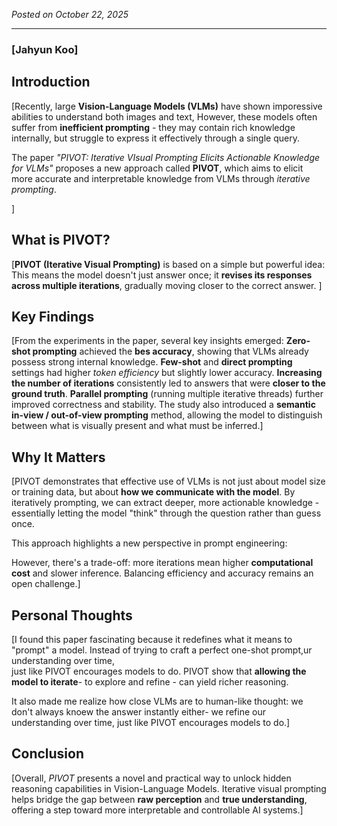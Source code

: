 

*Posted on October 22, 2025*

---

### [Jahyun Koo]

## Introduction
[Recently, large **Vision-Language Models (VLMs)** have shown imporessive abilities to understand both images and text,
However, these models often suffer from **inefficient prompting** - they may contain rich knowledge internally,
but struggle to express it effectively through a single query.

The paper *"PIVOT: Iterative VIsual Prompting Elicits Actionable Knowledge for VLMs"* proposes a new approach
called **PIVOT**, which aims to elicit more accurate and interpretable knowledge from VLMs through *iterative prompting*.


]

## What is PIVOT?
[**PIVOT (Iterative Visual Prompting)** is based on a simple but powerful idea:
This means the model doesn't just answer once;
it **revises its responses across multiple iterations**, gradually moving closer to the correct answer. ]

## Key Findings
[From the experiments in the paper, several key insights emerged:
**Zero-shot prompting** achieved the **bes accuracy**, showing that VLMs already possess strong internal knowledge.
**Few-shot** and **direct prompting** settings had higher *token efficiency* but slightly lower accuracy.
**Increasing the number of iterations** consistently led to answers that were **closer to the ground truth**.
**Parallel prompting** (running multiple iterative threads) further improved correctness and stability.
The study also introduced a **semantic in-view / out-of-view prompting** method,
allowing the model to distinguish between what is visually present and what must be inferred.]

## Why It Matters
[PIVOT demonstrates that effective use of VLMs is not just about model size or training data,
but about **how we communicate with the model**.
By iteratively prompting, we can extract deeper, more actionable knowledge - essentially letting the model "think" through the question rather than guess once.

This approach highlights a new perspective in prompt engineering:

However, there's a trade-off:
more iterations mean higher **computational cost** and slower inference.
Balancing efficiency and accuracy remains an open challenge.]

## Personal Thoughts
[I found this paper fascinating because it redefines what it means to "prompt" a model.
Instead of trying to craft a perfect one-shot prompt,ur understanding over time,  
just like PIVOT encourages models to do.
PIVOT show that **allowing the model to iterate**- to explore and refine - can yield richer reasoning.

It also made me realize how close VLMs are to human-like thought:
we don't always knoew the answer instantly either- we refine our understanding over time,
just like PIVOT encourages models to do.]

## Conclusion
[Overall, *PIVOT* presents a novel and practical way to unlock hidden reasoning capabilities in Vision-Language Models.
Iterative visual prompting helps bridge the gap between **raw perception** and **true understanding**,
offering a step toward more interpretable and controllable AI systems.]


